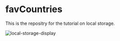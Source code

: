 # favCountries

This is the repositry for the tutorial on local storage.

![local-storage-display](https://user-images.githubusercontent.com/54344301/224839511-dcf3abce-cded-492a-812e-4bbe4cd09e95.gif)

